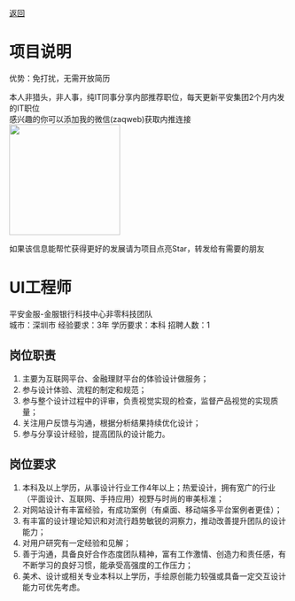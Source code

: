 [返回](../../)

# 项目说明

优势：免打扰，无需开放简历

本人非猎头，非人事，纯IT同事分享内部推荐职位，每天更新平安集团2个月内发的IT职位  
感兴趣的你可以添加我的微信(zaqweb)获取内推连接  
<img src="https://github.com/zaqweb/PA-IT-JOBS/blob/master/WechatICode.jpeg"  height="200" width="200">

如果该信息能帮忙获得更好的发展请为项目点亮Star，转发给有需要的朋友

# UI工程师
平安金服-金服银行科技中心非零科技团队  
城市：深圳市 经验要求：3年 学历要求：本科  招聘人数：1

## 岗位职责
1.	主要为互联网平台、金融理财平台的体验设计做服务；
2.	参与设计体验、流程的制定和规范； 
3.	参与整个设计过程中的评审，负责视觉实现的检查，监督产品视觉的实现质量； 
4.	关注用户反馈与沟通，根据分析结果持续优化设计； 
5.	参与分享设计经验，提高团队的设计能力。

## 岗位要求
1.	本科及以上学历，从事设计行业工作4年以上；热爱设计，拥有宽广的行业（平面设计、互联网、手持应用）视野与时尚的审美标准；
2.	对网站设计有丰富经验，有成功案例（有桌面、移动端多平台案例者更佳）；
3.	有丰富的设计理论知识和对流行趋势敏锐的洞察力，推动改善提升团队的设计能力；
4.	对用户研究有一定经验和见解；
5.	善于沟通，具备良好合作态度团队精神，富有工作激情、创造力和责任感，有不断学习的良好习惯，能承受高强度的工作压力；
6.	美术、设计或相关专业本科以上学历，手绘原创能力较强或具备一定交互设计能力可优先考虑。




